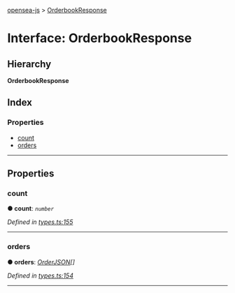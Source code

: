[opensea-js](../README.md) > [OrderbookResponse](../interfaces/orderbookresponse.md)

# Interface: OrderbookResponse

## Hierarchy

**OrderbookResponse**

## Index

### Properties

* [count](orderbookresponse.md#count)
* [orders](orderbookresponse.md#orders)

---

## Properties

<a id="count"></a>

###  count

**● count**: *`number`*

*Defined in [types.ts:155](https://github.com/ProjectOpenSea/opensea-js/blob/4452f8a/src/types.ts#L155)*

___
<a id="orders"></a>

###  orders

**● orders**: *[OrderJSON](orderjson.md)[]*

*Defined in [types.ts:154](https://github.com/ProjectOpenSea/opensea-js/blob/4452f8a/src/types.ts#L154)*

___


